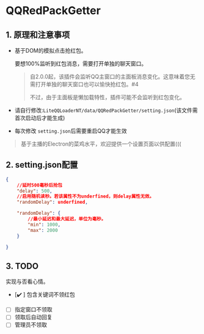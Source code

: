 # QQRedPackGetter

## 1. 原理和注意事项

- 基于DOM的模拟点击抢红包。

  要想100%监听到红包消息，需要打开单独的聊天窗口。

  > 自2.0.0起，该插件会监听QQ主窗口的主面板消息变化。这意味着您无需打开单独的聊天窗口也可以愉快抢红包。#4
  >
  > 不过，由于主面板是懒加载特性，插件可能不会监听到红包变化。
  >
- 请自行修改:`LiteQQLoaderNT/data/QQRedPackGetter/setting.json`(该文件需首次启动后才能生成)
- 每次修改 `setting.json`后需要重启QQ才能生效

> 基于主播的Electron的菜鸡水平，欢迎提供一个设置页面以供配置(((

## 2. setting.json配置

```json
{
	//延时500毫秒后抢包
	"delay": 500,
	//启用随机读秒。若该属性不为underfined，则delay属性无效。
	"randomDelay": underfined,

	"randomDelay": {
		//最小延迟和最大延迟，单位为毫秒。
		"min": 1000,
		"max": 2000
	}

}
```

## 3. TODO

实现与否看心情。

* [✔️ ] 包含关键词不领红包

* [ ] 指定窗口不领取
* [ ] 领取后自动回复
* [ ] 管理员不领取
